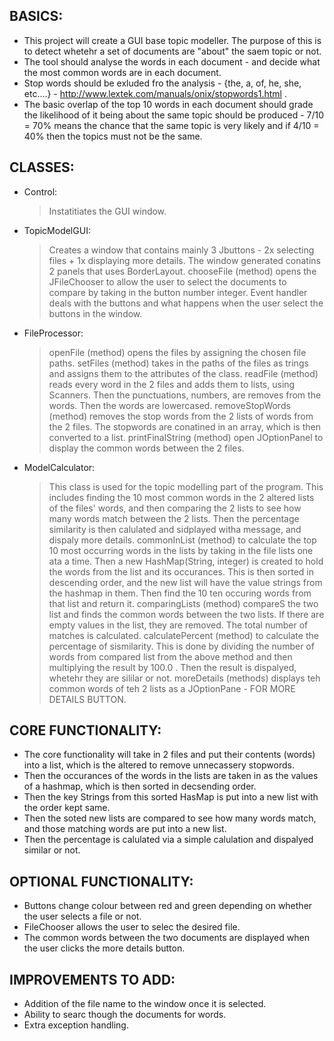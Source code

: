 BASICS:
---------------------------------------------------------------------------------------------------------------------------------------------------------------------------------------------
-	This project will create a GUI base topic modeller. The purpose of this is to detect whetehr a set of documents are "about" the saem topic or not.
-	The tool should analyse the words in each document - and decide what the most common words are in each document.
-	Stop words should be exluded fro the analysis - {the, a, of, he, she, etc....} - http://www.lextek.com/manuals/onix/stopwords1.html .
-	The basic overlap of the top 10 words in each document should grade the likelihood of it being about the same topic should be produced - 7/10 = 70% means the chance that the same topic is very likely and if 4/10 = 40% then the topics must not be the same.

CLASSES:
---------------------------------------------------------------------------------------------------------------------------------------------------------------------------------------------
-	Control:
	>	Instatitiates the GUI window.

-	TopicModelGUI:
	>	Creates a window that contains mainly 3 Jbuttons - 2x selecting files + 1x displaying more details.
	>	The window generated conatins 2 panels that uses BorderLayout.
	>	chooseFile (method) opens the JFileChooser to allow the user to select the documents to compare by taking in the button number integer. 
	>	Event handler deals with the buttons and what happens when the user select the buttons in the window.

-	FileProcessor:
	>	openFile (method) opens the files by assigning the chosen file paths.
	> 	setFiles (method) takes in the paths of the files as trings and assigns them to the attributes of the class.
	>	readFile (method) reads every word in the 2 files and adds them to lists, using Scanners. Then the punctuations, numbers, are removes from the words. Then the words are lowercased.
	> 	removeStopWords (method) removes the stop words from the 2 lists of words from the 2 files. The stopwords are conatined in an array, which is then converted to a list. 
	>	printFinalString (method) open JOptionPanel to display the common words between the 2 files.

-	ModelCalculator:
	>	This class is used for the topic modelling part of the program. This includes finding the 10 most common words in the 2 altered lists of the files' words, and then comparing the 2 lists to see how many words match between the 2 lists.
	>	Then the percentage similarity is then calulated and sidplayed witha message, and dispaly more details.
	>	commonInList (method) to calculate the top 10 most occurring words in the lists by taking in the file lists one ata a time. Then a new HashMap(String, integer) is created to hold the words from the list and its occurances. This is then sorted in descending order, and the new list will have the value strings from the hashmap in them. Then find the 10 ten occuring words from that list and return it.
	>	comparingLists (method) compareS the two list and finds the common words between the two lists. If there are empty values in the list, they are removed. The total number of matches is calculated.
	>	calculatePercent (method) to calculate the percentage of sismilarity. This is done by dividing the number of words from compared list from the above method and then multiplying the result by 100.0 . Then the result is dispalyed, whetehr they are sililar or not.
	>	moreDetails (methods) displays teh common words of teh 2 lists as a JOptionPane - FOR MORE DETAILS BUTTON.

CORE FUNCTIONALITY:
---------------------------------------------------------------------------------------------------------------------------------------------------------------------------------------------
-	The core functionality will take in 2 files and put their contents (words) into a list, which is the altered to remove unnecassery stopwords. 
-	Then the occurances of the words in the lists are taken in as the values of a hashmap, which is then sorted in decsending order. 
-	Then the key Strings from this sorted HasMap is put into a new list with the order kept same. 
-	Then the soted new lists are compared to see how many words match, and those matching words are put into a new list. 
-	Then the percentage is calulated via a simple calulation and dispalyed similar or not.

OPTIONAL FUNCTIONALITY:
---------------------------------------------------------------------------------------------------------------------------------------------------------------------------------------------
-	Buttons change colour between red and green depending on whether the user selects a file or not.
-	FileChooser allows the user to selec the desired file.
-	The common words between the two documents are displayed when the user clicks the more details button.

IMPROVEMENTS TO ADD:
---------------------------------------------------------------------------------------------------------------------------------------------------------------------------------------------
-	Addition of the file name to the window once it is selected.
-	Ability to searc though the documents for words.
-	Extra exception handling.